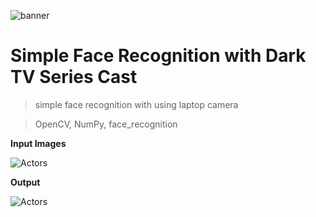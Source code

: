
![banner](https://i.hizliresim.com/keL7od.png)

# Simple Face Recognition with Dark TV Series Cast

> simple face recognition with using laptop camera

> OpenCV, NumPy, face_recognition

**Input Images**

![Actors](https://i.hizliresim.com/bwdLOS.png)



**Output**

![Actors](https://i.hizliresim.com/gcAUUM.png)

